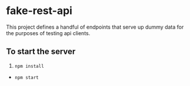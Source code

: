 # fake-rest-api

This project defines a handful of endpoints that serve up dummy data for the purposes of testing api clients.

## To start the server
1. `npm install`
- `npm start`
